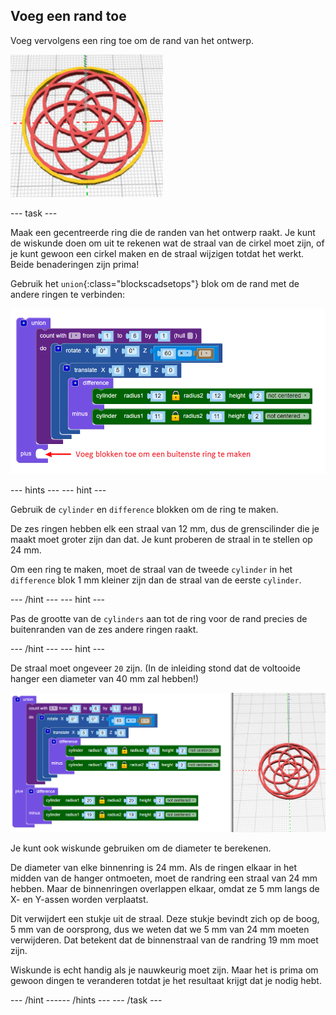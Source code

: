 ## Voeg een rand toe

Voeg vervolgens een ring toe om de rand van het ontwerp.

![schermafbeelding](images/pendant-border-show.png)

--- task ---

Maak een gecentreerde ring die de randen van het ontwerp raakt. Je kunt de wiskunde doen om uit te rekenen wat de straal van de cirkel moet zijn, of je kunt gewoon een cirkel maken en de straal wijzigen totdat het werkt. Beide benaderingen zijn prima!

Gebruik het `union`{:class="blockscadsetops"} blok om de rand met de andere ringen te verbinden:

![schermafbeelding](images/pendant-union.png)

--- hints ---
 --- hint ---

Gebruik de `cylinder` en `difference` blokken om de ring te maken.

De zes ringen hebben elk een straal van 12 mm, dus de grenscilinder die je maakt moet groter zijn dan dat. Je kunt proberen de straal in te stellen op 24 mm.

Om een ring te maken, moet de straal van de tweede `cylinder` in het `difference` blok 1 mm kleiner zijn dan de straal van de eerste `cylinder`.

--- /hint --- --- hint ---

Pas de grootte van de `cylinders` aan tot de ring voor de rand precies de buitenranden van de zes andere ringen raakt.

--- /hint --- --- hint ---

De straal moet ongeveer `20` zijn. (In de inleiding stond dat de voltooide hanger een diameter van 40 mm zal hebben!)

![schermafbeelding](images/pendant-border.png)

Je kunt ook wiskunde gebruiken om de diameter te berekenen.

De diameter van elke binnenring is 24 mm. Als de ringen elkaar in het midden van de hanger ontmoeten, moet de randring een straal van 24 mm hebben. Maar de binnenringen overlappen elkaar, omdat ze 5 mm langs de X- en Y-assen worden verplaatst.

Dit verwijdert een stukje uit de straal. Deze stukje bevindt zich op de boog, 5 mm van de oorsprong, dus we weten dat we 5 mm van 24 mm moeten verwijderen. Dat betekent dat de binnenstraal van de randring 19 mm moet zijn.

Wiskunde is echt handig als je nauwkeurig moet zijn. Maar het is prima om gewoon dingen te veranderen totdat je het resultaat krijgt dat je nodig hebt.

--- /hint ------ /hints --- --- /task ---
